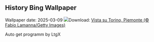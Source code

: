 ## History Bing Wallpaper
Wallpaper date: 2025-03-09
![](https://www.bing.com/th?id=OHR.WinterGamesTurin_IT-IT9894957082_UHD.jpg&w=1000)Download: [Vista su Torino, Piemonte (© Fabio Lamanna/Getty Images)](https://www.bing.com/th?id=OHR.WinterGamesTurin_IT-IT9894957082_UHD.jpg)

Auto get programm by LtgX
